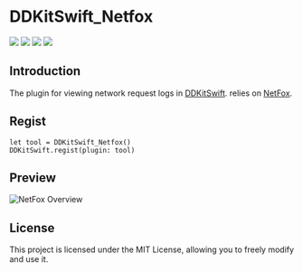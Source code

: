 # DDKitSwift_Netfox

![](https://img.shields.io/badge/CocoaPods-supported-brightgreen) ![](https://img.shields.io/badge/Swift-5.0-brightgreen) ![](https://img.shields.io/badge/License-MIT-brightgreen) ![](https://img.shields.io/badge/version-iOS11.0-brightgreen)

## Introduction

The plugin for viewing network request logs in [DDKitSwift](https://github.com/DamonHu/DDKitSwift). relies on [NetFox](https://github.com/kasketis/netfox).

## Regist

```
let tool = DDKitSwift_Netfox()
DDKitSwift.regist(plugin: tool)
```

## Preview

![NetFox Overview](https://raw.githubusercontent.com/kasketis/netfox/master/assets/overview1_5_3.gif)

## License

This project is licensed under the MIT License, allowing you to freely modify and use it.